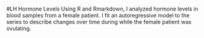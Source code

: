 #LH Hormone Levels
Using R and Rmarkdown, I analyzed hormone levels in blood samples from a female patient. I fit an autoregressive model to the series to describe changes over time during while the female patient was ovulating. 
